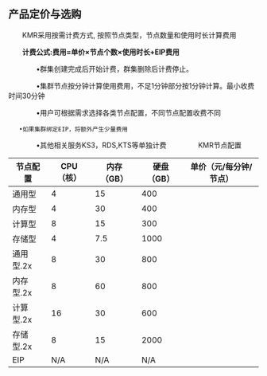 ## 产品定价与选购


　　KMR采用按需计费方式, 按照节点类型，节点数量和使用时长计算费用
  
　　**计费公式:费用=单价×节点个数×使用时长+EIP费用**
  
　　　　•群集创建完成后开始计费，群集删除后计费停止。
    
　　　　•集群节点按分钟计算使用费用，不足1分钟部分按1分钟计算。最小收费时间30分钟
    
　　　　•用户可根据需求选择各类节点配置，不同节点配置收费不同
    
       •如果集群绑定EIP，将额外产生少量费用
    
　　　　•其他相关服务KS3，RDS,KTS等单独计费
　　
　　KMR节点配置
  
| 节点配置 | CPU（核） | 内存（GB） | 硬盘（GB） | 单价（元/每分钟/节点） |
| -- | -- | -- | -- | -- |
| 通用型 | 4 | 15 | 400 |  |
| 内存型 | 4 | 30 | 400 |  |
| 计算型| 8 | 15 | 300 |  |
| 存储型 | 4 | 7.5 | 1000 |  |
| 通用型.2x | 8 | 30 | 800 |  |
| 内存型.2x | 8 | 60 | 800 |  |
| 计算型.2x | 16 | 30 |600 |  |
| 存储型.2x | 8 | 15 | 2000 |  |
| EIP | N/A | N/A | N/A | |
